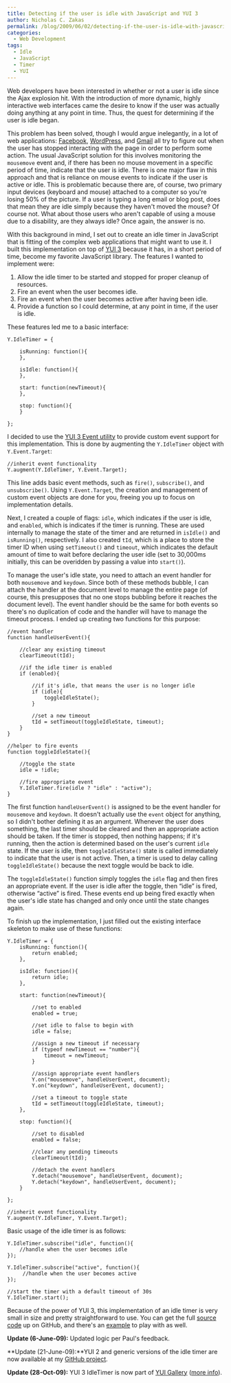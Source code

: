 ```yaml
---
title: Detecting if the user is idle with JavaScript and YUI 3
author: Nicholas C. Zakas
permalink: /blog/2009/06/02/detecting-if-the-user-is-idle-with-javascript-and-yui-3/
categories:
  - Web Development
tags:
  - Idle
  - JavaScript
  - Timer
  - YUI
---
```

Web developers have been interested in whether or not a user is idle since the Ajax explosion hit. With the introduction of more dynamic, highly interactive web interfaces came the desire to know if the user was actually doing anything at any point in time. Thus, the quest for determining if the user is idle began.

This problem has been solved, though I would argue inelegantly, in a lot of web applications: [Facebook][1], [WordPress][2], and [Gmail][3] all try to figure out when the user has stopped interacting with the page in order to perform some action. The usual JavaScript solution for this involves monitoring the `mousemove` event and, if there has been no mouse movement in a specific period of time, indicate that the user is idle. There is one major flaw in this approach and that is reliance on mouse events to indicate if the user is active or idle. This is problematic because there are, of course, two primary input devices (keyboard and mouse) attached to a computer so you're losing 50% of the picture. If a user is typing a long email or blog post, does that mean they are idle simply because they haven't moved the mouse? Of course not. What about those users who aren't capable of using a mouse due to a disability, are they always idle? Once again, the answer is no.

With this background in mind, I set out to create an idle timer in JavaScript that is fitting of the complex web applications that might want to use it. I built this implementation on top of [YUI 3][4] because it has, in a short period of time, become my favorite JavaScript library. The features I wanted to implement were:

  1. Allow the idle timer to be started and stopped for proper cleanup of resources.
  2. Fire an event when the user becomes idle.
  3. Fire an event when the user becomes active after having been idle.
  4. Provide a function so I could determine, at any point in time, if the user is idle.

These features led me to a basic interface:

    Y.IdleTimer = {
    
        isRunning: function(){
        },
    
        isIdle: function(){
        },
    
        start: function(newTimeout){
        },
    
        stop: function(){
        }
    
    };
    

I decided to use the [YUI 3 Event utility][5] to provide custom event support for this implementation. This is done by augmenting the `Y.IdleTimer` object with `Y.Event.Target`:

    //inherit event functionality
    Y.augment(Y.IdleTimer, Y.Event.Target);

This line adds basic event methods, such as `fire()`, `subscribe()`, and `unsubscribe()`. Using `Y.Event.Target`, the creation and management of custom event objects are done for you, freeing you up to focus on implementation details.

Next, I created a couple of flags: `idle`, which indicates if the user is idle, and `enabled`, which is indicates if the timer is running. These are used internally to manage the state of the timer and are returned in `isIdle()` and `isRunning()`, respectively. I also created `tId`, which is a place to store the timer ID when using `setTimeout()` and `timeout`, which indicates the default amount of time to wait before declaring the user idle (set to 30,000ms initially, this can be overidden by passing a value into `start()`).

To manage the user's idle state, you need to attach an event handler for both `mousemove` and `keydown`. Since both of these methods bubble, I can attach the handler at the document level to manage the entire page (of course, this presupposes that no one stops bubbling before it reaches the document level). The event handler should be the same for both events so there's no duplication of code and the handler will have to manage the timeout process. I ended up creating two functions for this purpose:

    //event handler
    function handleUserEvent(){
    
        //clear any existing timeout
        clearTimeout(tId);
    
        //if the idle timer is enabled
        if (enabled){
    
            //if it's idle, that means the user is no longer idle
            if (idle){
                toggleIdleState();
            } 
    
            //set a new timeout
            tId = setTimeout(toggleIdleState, timeout);
        }
    }
    
    //helper to fire events
    function toggleIdleState(){
    
        //toggle the state
        idle = !idle;
    
        //fire appropriate event
        Y.IdleTimer.fire(idle ? "idle" : "active");
    }

The first function `handleUserEvent()` is assigned to be the event handler for `mousemove` and `keydown`. It doesn't actually use the `event` object for anything, so I didn't bother defining it as an argument. Whenever the user does something, the last timer should be cleared and then an appropriate action should be taken. If the timer is stopped, then nothing happens; if it's running, then the action is determined based on the user's current `idle` state. If the user is idle, then `toggleIdleState()` state is called immediately to indicate that the user is not active. Then, a timer is used to delay calling `toggleIdleState()` because the next toggle would be back to idle.

The `toggleIdleState()` function simply toggles the `idle` flag and then fires an appropriate event. If the user is idle after the toggle, then &#8220;idle&#8221; is fired, otherwise &#8220;active&#8221; is fired. These events end up being fired exactly when the user's idle state has changed and only once until the state changes again.

To finish up the implementation, I just filled out the existing interface skeleton to make use of these functions:

    Y.IdleTimer = {
        isRunning: function(){
            return enabled;
        },
    
        isIdle: function(){
            return idle;
        },
    
        start: function(newTimeout){
    
            //set to enabled
            enabled = true;
    
            //set idle to false to begin with
            idle = false;
    
            //assign a new timeout if necessary
            if (typeof newTimeout == "number"){
                timeout = newTimeout;
            }
    
            //assign appropriate event handlers
            Y.on("mousemove", handleUserEvent, document);
            Y.on("keydown", handleUserEvent, document);
    
            //set a timeout to toggle state
            tId = setTimeout(toggleIdleState, timeout);
        },
    
        stop: function(){
    
            //set to disabled
            enabled = false;
    
            //clear any pending timeouts
            clearTimeout(tId);
    
            //detach the event handlers
            Y.detach("mousemove", handleUserEvent, document);
            Y.detach("keydown", handleUserEvent, document);
        }
    
    };
    
    //inherit event functionality
    Y.augment(Y.IdleTimer, Y.Event.Target);

Basic usage of the idle timer is as follows:

    
    Y.IdleTimer.subscribe("idle", function(){
        //handle when the user becomes idle
    });
    
    Y.IdleTimer.subscribe("active", function(){
         //handle when the user becomes active
    });
    
    //start the timer with a default timeout of 30s
    Y.IdleTimer.start();
    

Because of the power of YUI 3, this implementation of an idle timer is very small in size and pretty straightforward to use. You can get the full [source code][6] up on GitHub, and there's an [example][7] to play with as well.

**Update (6-June-09):** Updated logic per Paul's feedback.

**Update (21-June-09):**YUI 2 and generic versions of the idle timer are now available at my [GitHub project][6].

**Update (28-Oct-09):** YUI 3 IdleTimer is now part of [YUI Gallery][8] ([more info][9]).

 [1]: http://www.facebook.com/
 [2]: http://www.wordpress.org
 [3]: http://www.gmail.com/
 [4]: http://developer.yahoo.com/yui/3/
 [5]: http://developer.yahoo.com/yui/3/event/
 [6]: http://github.com/nzakas/jstools/
 [7]: http://nczonline.net/experiments/javascript/idle-timer/idle-timer.htm
 [8]: http://yuilibrary.com/gallery/show/idletimer
 [9]: {{site.url}}/blog/2009/10/28/yui-3-idletimer-now-available-on-yui-gallery/
